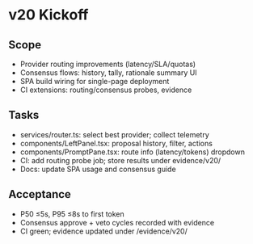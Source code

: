 # v20 Kickoff

## Scope
- Provider routing improvements (latency/SLA/quotas)
- Consensus flows: history, tally, rationale summary UI
- SPA build wiring for single-page deployment
- CI extensions: routing/consensus probes, evidence

## Tasks
- services/router.ts: select best provider; collect telemetry
- components/LeftPanel.tsx: proposal history, filter, actions
- components/PromptPane.tsx: route info (latency/tokens) dropdown
- CI: add routing probe job; store results under evidence/v20/
- Docs: update SPA usage and consensus guide

## Acceptance
- P50 ≤5s, P95 ≤8s to first token
- Consensus approve + veto cycles recorded with evidence
- CI green; evidence updated under /evidence/v20/
